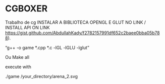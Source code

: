 # CGBOXER
Trabalho de cg
INSTALAR A BIBLIOTECA OPENGL E GLUT NO LINK / INSTALL API ON LINK
https://gist.github.com/AbdullahKady/f2782157991df652c2baee0bba05b788).

“g++ -o game
*.cpp *.c -lGL -lGLU -lglut”

Ou 
Make all

execute with

./game /your_directory/arena_2.svg
